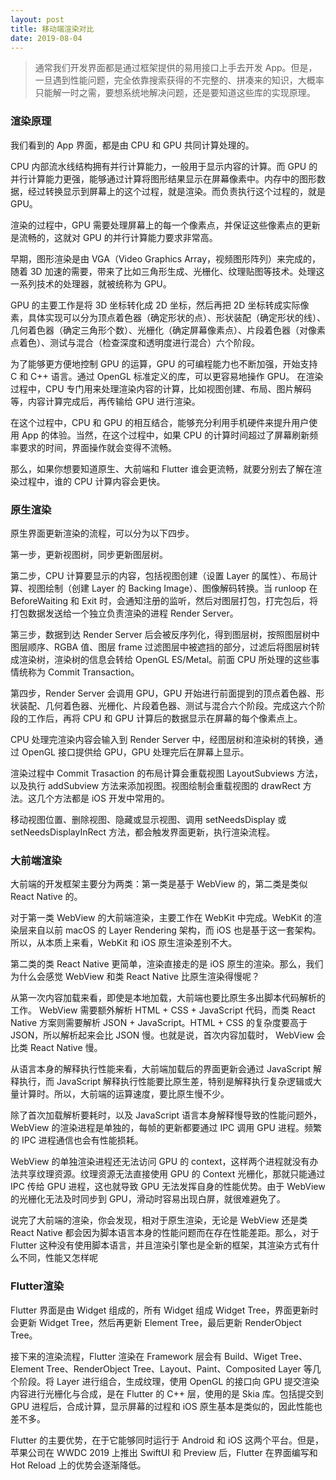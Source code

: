 ```yaml
---
layout: post
title: 移动端渲染对比
date: 2019-08-04
---
```


> 通常我们开发界面都是通过框架提供的易用接口上手去开发 App。但是，一旦遇到性能问题，完全依靠搜索获得的不完整的、拼凑来的知识，大概率只能解一时之需，要想系统地解决问题，还是要知道这些库的实现原理。

### 渲染原理

我们看到的 App 界面，都是由 CPU 和 GPU 共同计算处理的。  

CPU 内部流水线结构拥有并行计算能力，一般用于显示内容的计算。而 GPU 的并行计算能力更强，能够通过计算将图形结果显示在屏幕像素中。内存中的图形数据，经过转换显示到屏幕上的这个过程，就是渲染。而负责执行这个过程的，就是 GPU。  

渲染的过程中，GPU 需要处理屏幕上的每一个像素点，并保证这些像素点的更新是流畅的，这就对 GPU 的并行计算能力要求非常高。  

早期，图形渲染是由 VGA（Video Graphics Array，视频图形阵列）来完成的，随着 3D 加速的需要，带来了比如三角形生成、光栅化、纹理贴图等技术。处理这一系列技术的处理器，就被统称为 GPU。  

GPU 的主要工作是将 3D 坐标转化成 2D 坐标，然后再把 2D 坐标转成实际像素，具体实现可以分为顶点着色器（确定形状的点）、形状装配（确定形状的线）、几何着色器（确定三角形个数）、光栅化（确定屏幕像素点）、片段着色器（对像素点着色）、测试与混合（检查深度和透明度进行混合）六个阶段。  

为了能够更方便地控制 GPU 的运算，GPU 的可编程能力也不断加强，开始支持 C 和 C++ 语言。通过 OpenGL 标准定义的库，可以更容易地操作 GPU。  在渲染过程中，CPU 专门用来处理渲染内容的计算，比如视图创建、布局、图片解码等，内容计算完成后，再传输给 GPU 进行渲染。  

在这个过程中，CPU 和 GPU 的相互结合，能够充分利用手机硬件来提升用户使用 App 的体验。当然，在这个过程中，如果 CPU 的计算时间超过了屏幕刷新频率要求的时间，界面操作就会变得不流畅。  

那么，如果你想要知道原生、大前端和 Flutter 谁会更流畅，就要分别去了解在渲染过程中，谁的 CPU 计算内容会更快。


### 原生渲染

原生界面更新渲染的流程，可以分为以下四步。  

第一步，更新视图树，同步更新图层树。  

第二步，CPU 计算要显示的内容，包括视图创建（设置 Layer 的属性）、布局计算、视图绘制（创建 Layer 的 Backing Image）、图像解码转换。当 runloop 在 BeforeWaiting 和 Exit 时，会通知注册的监听，然后对图层打包，打完包后，将打包数据发送给一个独立负责渲染的进程 Render Server。  

第三步，数据到达 Render Server 后会被反序列化，得到图层树，按照图层树中图层顺序、RGBA 值、图层 frame 过滤图层中被遮挡的部分，过滤后将图层树转成渲染树，渲染树的信息会转给 OpenGL ES/Metal。前面 CPU 所处理的这些事情统称为 Commit Transaction。  

第四步，Render Server 会调用 GPU，GPU 开始进行前面提到的顶点着色器、形状装配、几何着色器、光栅化、片段着色器、测试与混合六个阶段。完成这六个阶段的工作后，再将 CPU 和 GPU 计算后的数据显示在屏幕的每个像素点上。

CPU 处理完渲染内容会输入到 Render Server 中，经图层树和渲染树的转换，通过 OpenGL 接口提供给 GPU，GPU 处理完后在屏幕上显示。  

渲染过程中 Commit Trasaction 的布局计算会重载视图 LayoutSubviews 方法，以及执行 addSubview 方法来添加视图。视图绘制会重载视图的 drawRect 方法。这几个方法都是 iOS 开发中常用的。  

移动视图位置、删除视图、隐藏或显示视图、调用 setNeedsDisplay 或 setNeedsDisplayInRect 方法，都会触发界面更新，执行渲染流程。


### 大前端渲染

大前端的开发框架主要分为两类：第一类是基于 WebView 的，第二类是类似 React Native 的。  

对于第一类 WebView 的大前端渲染，主要工作在 WebKit 中完成。WebKit 的渲染层来自以前 macOS 的 Layer Rendering 架构，而 iOS 也是基于这一套架构。所以，从本质上来看，WebKit 和 iOS 原生渲染差别不大。  

第二类的类 React Native 更简单，渲染直接走的是 iOS 原生的渲染。那么，我们为什么会感觉 WebView 和类 React Native 比原生渲染得慢呢？  

从第一次内容加载来看，即使是本地加载，大前端也要比原生多出脚本代码解析的工作。  WebView 需要额外解析 HTML + CSS + JavaScript 代码，而类 React Native 方案则需要解析 JSON + JavaScript。HTML + CSS 的复杂度要高于 JSON，所以解析起来会比 JSON 慢。也就是说，首次内容加载时， WebView 会比类 React Native 慢。  

从语言本身的解释执行性能来看，大前端加载后的界面更新会通过 JavaScript 解释执行，而 JavaScript 解释执行性能要比原生差，特别是解释执行复杂逻辑或大量计算时。所以，大前端的运算速度，要比原生慢不少。  

除了首次加载解析要耗时，以及 JavaScript 语言本身解释慢导致的性能问题外，WebView 的渲染进程是单独的，每帧的更新都要通过 IPC 调用 GPU 进程。频繁的 IPC 进程通信也会有性能损耗。

WebView 的单独渲染进程还无法访问 GPU 的 context，这样两个进程就没有办法共享纹理资源。纹理资源无法直接使用 GPU 的 Context 光栅化，那就只能通过 IPC 传给 GPU 进程，这也就导致 GPU 无法发挥自身的性能优势。由于 WebView 的光栅化无法及时同步到 GPU，滑动时容易出现白屏，就很难避免了。  

说完了大前端的渲染，你会发现，相对于原生渲染，无论是 WebView 还是类 React Native 都会因为脚本语言本身的性能问题而在存在性能差距。那么，对于 Flutter 这种没有使用脚本语言，并且渲染引擎也是全新的框架，其渲染方式有什么不同，性能又怎样呢


### Flutter渲染

Flutter 界面是由 Widget 组成的，所有 Widget 组成 Widget Tree，界面更新时会更新 Widget Tree，然后再更新 Element Tree，最后更新 RenderObject Tree。  

接下来的渲染流程，Flutter 渲染在 Framework 层会有 Build、Wiget Tree、Element Tree、RenderObject Tree、Layout、Paint、Composited Layer 等几个阶段。将 Layer 进行组合，生成纹理，使用 OpenGL 的接口向 GPU 提交渲染内容进行光栅化与合成，是在 Flutter 的 C++ 层，使用的是 Skia 库。包括提交到 GPU 进程后，合成计算，显示屏幕的过程和 iOS 原生基本是类似的，因此性能也差不多。  

Flutter 的主要优势，在于它能够同时运行于 Android 和 iOS 这两个平台。但是，苹果公司在 WWDC 2019 上推出 SwiftUI 和 Preview 后，Flutter 在界面编写和 Hot Reload 上的优势会逐渐降低。
